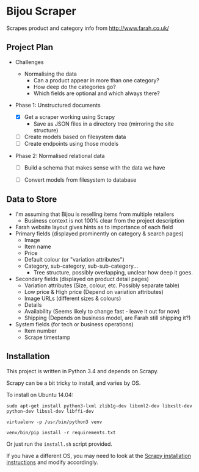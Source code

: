 Bijou Scraper
=============
Scrapes product and category info from http://www.farah.co.uk/


Project Plan
------------
- Challenges
  - Normalising the data
    - Can a product appear in more than one category?
    - How deep do the categories go?
    - Which fields are optional and which always there?

- Phase 1: Unstructured documents
  - [x] Get a scraper working using Scrapy
    - Save as JSON files in a directory tree (mirroring the site structure)
  - [ ] Create models based on filesystem data
  - [ ] Create endpoints using those models

- Phase 2: Normalised relational data
  - [ ] Build a schema that makes sense with the data we have
  - [ ] Convert models from filesystem to database


Data to Store
-------------
- I'm assuming that Bijou is reselling items from multiple retailers
  - Business context is not 100% clear from the project description
- Farah website layout gives hints as to importance of each field
- Primary fields (displayed prominently on category & search pages)
  - Image
  - Item name
  - Price
  - Default colour (or "variation attributes")
  - Category, sub-category, sub-sub-category...
    - Tree structure, possibly overlapping, unclear how deep it goes.
- Secondary fields (displayed on product detail pages)
  - Variation attributes (Size, colour, etc. Possibly separate table)
  - Low price & High price (Depend on variation attributes)
  - Image URLs (different sizes & colours)
  - Details
  - Availability (Seems likely to change fast - leave it out for now)
  - Shipping (Depends on business model, are Farah still shipping it?)
- System fields (for tech or business operations)
  - Item number
  - Scrape timestamp


Installation
------------
This project is written in Python 3.4 and depends on Scrapy.

Scrapy can be a bit tricky to install, and varies by OS.

To install on Ubuntu 14.04:
```
sudo apt-get install python3-lxml zlib1g-dev libxml2-dev libxslt-dev python-dev libssl-dev libffi-dev

virtualenv -p /usr/bin/python3 venv

venv/bin/pip install -r requirements.txt
```

Or just run the `install.sh` script provided.

If you have a different OS, you may need to look at the
[Scrapy installation instructions](https://doc.scrapy.org/en/latest/intro/install.html) and modify accordingly.
